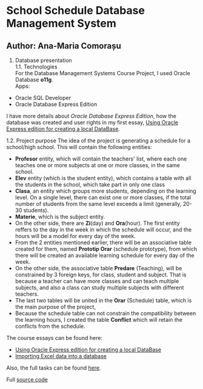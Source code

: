 # School Schedule Database Management System

## Author: Ana-Maria Comorașu

1. Database presentation  
  1.1. Technologies  
For the Database Management Systems Course Project, I used Oracle Database **o11g**.  
  Apps:
  * Oracle SQL Developer
  * Oracle Database Express Edition  
     
 I have more details about _Oracle Database Express Edition_, how the database was created and user rights in my first essay, [Using Oracle Express edition for creating a local DataBase](https://github.com/anacomo/SchoolScheduleDB/blob/main/Comorasu_Ana-Maria_Referat_Curs.pdf).
 
  1.2. Project purpose
The idea of the project is generating a schedule for a school/high school. This will contain the following entities:
* **Profesor** entity, which will contain the teachers' list, where each one teaches one or more subjects at one or more classes, in the same school.
* **Elev** entity (which is the student entity), which contains a table with all the students in the school, which take part in only one class
* **Clasa**, an entity which groups more students, depending on the learning level. On a single level, there can exist one or more classes, if the total number of students from the same level exceeds a limit (generally, 20-30 students).
* **Materie**, which is the subject entity.
* On the other side, there are **Zi**(day) and **Ora**(hour). The first entity reffers to the day in the week in which the schedule will occur, and the hours will be a model for every day of the week.
* From the 2 entities mentioned earlier, there will be an associative table created for them, named **Prototip Orar** (schedule prototype), from which there will be created an available learning schedule for every day of the week.
* On the other side, the associative table **Predare** (Teaching), will be constrained by 3 foreign keys, for class, student and subject. That is because a teacher can have more classes and can teach multiple subjects, and also a class can study multiple subjects with different teachers.
* The last two tables will be united in the **Orar** (Schedule) table, which is the main purpose of the project,
* Because the schedule table can not constrain the compatibility between the learning hours, I created the table **Conflict** which will retain the conflicts from the schedule.


The course essays can be found here:
* [Using Oracle Express edition for creating a local DataBase](https://github.com/anacomo/SchoolScheduleDB/blob/main/Tutorial%20Instalare%20OracleXE%20Windows.pdf)
* [Importing Excel data into a database](https://github.com/anacomo/SchoolScheduleDB/blob/main/Comorasu_Ana-Maria_referat2_curs.pdf)

Also, the full tasks can be found
[here](https://github.com/anacomo/SchoolScheduleDB/blob/main/234_Comorasu_Ana-Maria_Proiect.pdf).

Full [source code](https://github.com/anacomo/SchoolScheduleDB/blob/main/234_Comorasu_Ana-Maria_Sursa.sql)
